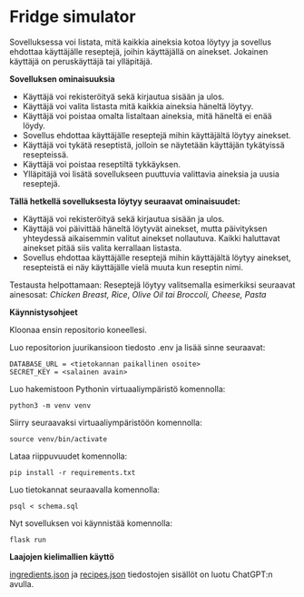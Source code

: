 # Fridge simulator
Sovelluksessa voi listata, mitä kaikkia aineksia kotoa löytyy ja sovellus ehdottaa käyttäjälle reseptejä, joihin käyttäjällä on ainekset. Jokainen käyttäjä on peruskäyttäjä tai ylläpitäjä.

**Sovelluksen ominaisuuksia**
* Käyttäjä voi rekisteröityä sekä kirjautua sisään ja ulos.
* Käyttäjä voi valita listasta mitä kaikkia aineksia häneltä löytyy.
* Käyttäjä voi poistaa omalta listaltaan aineksia, mitä häneltä ei enää löydy.
* Sovellus ehdottaa käyttäjälle reseptejä mihin käyttäjältä löytyy ainekset.
* Käyttäjä voi tykätä reseptistä, jolloin se näytetään käyttäjän tykätyissä resepteissä.
* Käyttäjä voi poistaa reseptiltä tykkäyksen.
* Ylläpitäjä voi lisätä sovellukseen puuttuvia valittavia aineksia ja uusia reseptejä.
  

**Tällä hetkellä sovelluksesta löytyy seuraavat ominaisuudet:**
* Käyttäjä voi rekisteröityä sekä kirjautua sisään ja ulos.
* Käyttäjä voi päivittää häneltä löytyvät ainekset, mutta päivityksen yhteydessä aikaisemmin valitut ainekset nollautuva. Kaikki haluttavat ainekset pitää siis valita kerrallaan listasta.
* Sovellus ehdottaa käyttäjälle reseptejä mihin käyttäjältä löytyy ainekset, resepteistä ei näy käyttäjälle vielä muuta kun reseptin nimi.

Testausta helpottamaan: Reseptejä löytyy valitsemalla esimerkiksi seuraavat ainesosat: *Chicken Breast, Rice*, *Olive Oil tai Broccoli, Cheese, Pasta*

**Käynnistysohjeet**

Kloonaa ensin repositorio koneellesi.

Luo repositorion juurikansioon tiedosto .env ja lisää sinne seuraavat:

```
DATABASE_URL = <tietokannan paikallinen osoite>
SECRET_KEY = <salainen avain>
```

Luo hakemistoon Pythonin virtuaaliympäristö komennolla:
```
python3 -m venv venv

```

Siirry seuraavaksi virtuaaliympäristöön komennolla:
```
source venv/bin/activate

```

Lataa riippuvuudet komennolla:
```
pip install -r requirements.txt
```
Luo tietokannat seuraavalla komennolla:
```
psql < schema.sql
```
Nyt sovelluksen voi käynnistää komennolla:
```
flask run
```


**Laajojen kielimallien käyttö**

[ingredients.json](https://github.com/alannesanni/fridge_simulator/blob/main/ingredients.json) ja [recipes.json](https://github.com/alannesanni/fridge_simulator/blob/main/recipes.json) tiedostojen sisällöt on luotu ChatGPT:n avulla.
